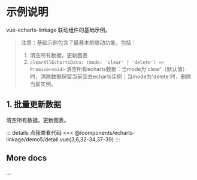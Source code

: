 <script setup>
import LinkageDemo5 from '@/components/echarts-linkage/demo5/index.vue';
</script>

# 示例说明

vue-echarts-linkage 联动组件的基础示例。

> 注意：基础示例包含了最基本的联动功能，包括：
> 1. 清空所有数据，更新图表
> 2. `clearAllEchartsData: (mode: 'clear' | 'delete') => Promise<void>` 
清空所有echarts数据：当mode为'clear'（默认值）时，清除数据保留当前空白echarts实例；当mode为'delete'时，删除当前实例。

## 1. 批量更新数据

清空所有数据，更新图表。

<LinkageDemo5 />

::: details 点我查看代码
<<< @/components/echarts-linkage/demo5/detail.vue{3,6,32-34,37-39}
:::

## More docs

...


